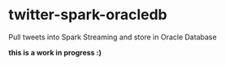 # twitter-spark-oracledb
Pull tweets into Spark Streaming and store in Oracle Database

**this is a work in progress :)**
